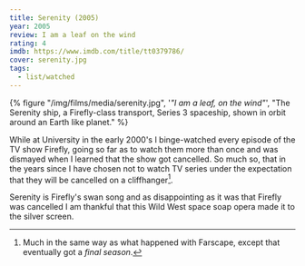 ```yaml
---
title: Serenity (2005)
year: 2005
review: I am a leaf on the wind
rating: 4
imdb: https://www.imdb.com/title/tt0379786/
cover: serenity.jpg
tags:
  - list/watched
---
```


{% figure "/img/films/media/serenity.jpg", '_"I am a leaf, on the wind"_', "The Serenity ship, a Firefly-class transport, Series 3 spaceship, shown in orbit around an Earth like planet." %}

While at University in the early 2000's I binge-watched every episode of the TV show Firefly, going so far as to watch them more than once and was dismayed when I learned that the show got cancelled. So much so, that in the years since I have chosen not to watch TV series under the expectation that they will be cancelled on a cliffhanger[^1].

Serenity is Firefly's swan song and as disappointing as it was that Firefly was cancelled I am thankful that this Wild West space soap opera made it to the silver screen.

[^1]: Much in the same way as what happened with Farscape, except that eventually got a _final season_.
